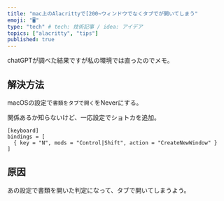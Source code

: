 ```yaml
---
title: "mac上のAlacrittyで[200~ウィンドウでなくタブでが開いてしまう"
emoji: "🖥️"
type: "tech" # tech: 技術記事 / idea: アイデア
topics: ["alacritty", "tips"]
published: true
---
```


chatGPTが調べた結果ですが私の環境では直ったのでメモ。

## 解決方法

macOSの設定で`書類をタブで開く`をNeverにする。

関係あるか知らないけど、一応設定でショトカを追加。

```toml: ~/.config/alacritty/alacritty.toml
[keyboard]
bindings = [
  { key = "N", mods = "Control|Shift", action = "CreateNewWindow" }
]
```

## 原因

あの設定で書類を開いた判定になって、タブで開いてしまうよう。

